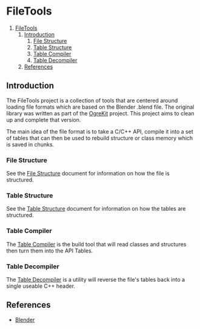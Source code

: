 # FileTools

1. [FileTools](#filetools)
   1. [Introduction](#introduction)
      1. [File Structure](#file-structure)
      2. [Table Structure](#table-structure)
      3. [Table Compiler](#table-compiler)
      4. [Table Decompiler](#table-decompiler)
   2. [References](#references)

## Introduction

The FileTools project is a collection of tools that are centered around loading file formats which are based on the Blender .blend file.  The original library was written as part of the [OgreKit](https://github.com/gamekit-developers/gamekit) project. This project aims to clean up and complete that version.

The main idea of the file format is to take a C/C++ API, compile it into a set of tables that can then be used to rebuild structure or class memory which is saved in chunks.

### File Structure

See the [File Structure](Documentation/FileStructure.md) document for information on how the file is structured.

### Table Structure

See the [Table Structure](Documentation/TableStructure.md) document for information on how the tables are structured.

### Table Compiler

The [Table Compiler](Documentation/TableCompiler.md) is the build tool that will read classes and structures then turn them into the API Tables.

### Table Decompiler

The [Table Decompiler](Documentation/TableDecompiler.md) is a utility will reverse the file's tables back into a single useable C++ header.

## References

* [Blender](https://blender.org)
